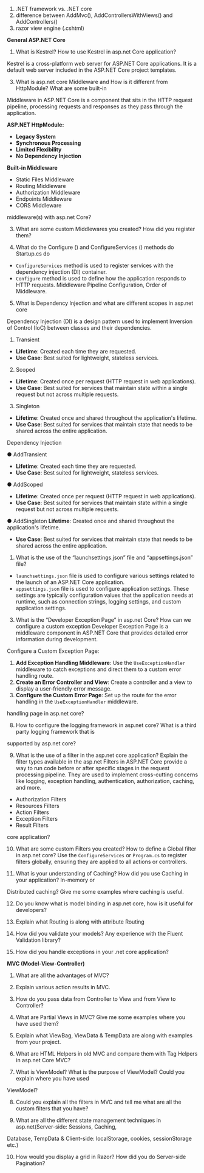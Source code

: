 1. .NET framework vs. .NET core
2. difference between AddMvc(), AddControllersWithViews() and AddControllers()
3. razor view engine (.cshtml)

**General ASP.NET Core**

1. What is Kestrel? How to use Kestrel in asp.net Core application?

Kestrel is a cross-platform web server for ASP.NET Core applications. It is a default web server included in the ASP.NET Core project templates.

3. What is asp.net core Middleware and How is it different from HttpModule? What are some built-in

Middleware in ASP.NET Core is a component that sits in the HTTP request pipeline, processing requests and responses as they pass through the application. 

**ASP.NET HttpModule:**
- **Legacy System**
- **Synchronous Processing**
- **Limited Flexibility**
- **No Dependency Injection**

**Built-in Middleware**
- Static Files Middleware
- Routing Middleware
- Authorization Middleware
- Endpoints Middleware
- CORS Middleware

middleware(s) with asp.net Core?

3. What are some custom Middlewares you created? How did you register them?

4. What do the Configure () and ConfigureServices () methods do Startup.cs do

- `ConfigureServices` method is used to register services with the dependency injection (DI) container.
- `Configure` method is used to define how the application responds to HTTP requests. Middleware Pipeline Configuration, Order of Middleware.

5. What is Dependency Injection and what are different scopes in asp.net core

Dependency Injection (DI) is a design pattern used to implement Inversion of Control (IoC) between classes and their dependencies.

1. Transient
- **Lifetime**: Created each time they are requested.
- **Use Case**: Best suited for lightweight, stateless services.
2. Scoped
- **Lifetime**: Created once per request (HTTP request in web applications).
- **Use Case**: Best suited for services that maintain state within a single request but not across multiple requests.
3. Singleton
- **Lifetime**: Created once and shared throughout the application's lifetime.
- **Use Case**: Best suited for services that maintain state that needs to be shared across the entire application.

Dependency Injection

● AddTransient
- **Lifetime**: Created each time they are requested.
- **Use Case**: Best suited for lightweight, stateless services.

● AddScoped
- **Lifetime**: Created once per request (HTTP request in web applications).
- **Use Case**: Best suited for services that maintain state within a single request but not across multiple requests.

● AddSingleton
**Lifetime**: Created once and shared throughout the application's lifetime.
- **Use Case**: Best suited for services that maintain state that needs to be shared across the entire application.

1. What is the use of the “launchsettings.json” file and “appsettings.json” file?
- `launchsettings.json` file is used to configure various settings related to the launch of an ASP.NET Core application.
- `appsettings.json` file is used to configure application settings. These settings are typically configuration values that the application needs at runtime, such as connection strings, logging settings, and custom application settings.

3. What is the “Developer Exception Page” in asp.net Core? How can we configure a custom exception
Developer Exception Page is a middleware component in ASP.NET Core that provides detailed error information during development.

Configure a Custom Exception Page:

1. **Add Exception Handling Middleware**: Use the `UseExceptionHandler` middleware to catch exceptions and direct them to a custom error handling route.
2. **Create an Error Controller and View**: Create a controller and a view to display a user-friendly error message.
3. **Configure the Custom Error Page**: Set up the route for the error handling in the `UseExceptionHandler` middleware.

handling page in asp.net core?

8. How to configure the logging framework in asp.net core? What is a third party logging framework that is


supported by asp.net core?

9. What is the use of a filter in the asp.net core application? Explain the filter types available in the asp.net
Filters in ASP.NET Core provide a way to run code before or after specific stages in the request processing pipeline. They are used to implement cross-cutting concerns like logging, exception handling, authentication, authorization, caching, and more.

- Authorization Filters
- Resources Filters
- Action Filters
- Exception Filters
- Result Filters

core application?

10. What are some custom Filters you created? How to define a Global filter in asp.net core?
Use the `ConfigureServices` or `Program.cs` to register filters globally, ensuring they are applied to all actions or controllers.

12. What is your understanding of Caching? How did you use Caching in your application? In-memory or

Distributed caching? Give me some examples where caching is useful.

12. Do you know what is model binding in asp.net core, how is it useful for developers?

13. Explain what Routing is along with attribute Routing

14. How did you validate your models? Any experience with the Fluent Validation library?

15. How did you handle exceptions in your .net core application?

**MVC (Model-View-Controller)**

1. What are all the advantages of MVC?

2. Explain various action results in MVC.

3. How do you pass data from Controller to View and from View to Controller?

4. What are Partial Views in MVC? Give me some examples where you have used them?

5. Explain what ViewBag, ViewData & TempData are along with examples from your project.

6. What are HTML Helpers in old MVC and compare them with Tag Helpers in asp.net Core MVC?

7. What is ViewModel? What is the purpose of ViewModel? Could you explain where you have used

ViewModel?

8. Could you explain all the filters in MVC and tell me what are all the custom filters that you have?

9. What are all the different state management techniques in asp.net(Server-side: Sessions, Caching,

Database, TempData & Client-side: localStorage, cookies, sessionStorage etc.)

10. How would you display a grid in Razor? How did you do Server-side Pagination?